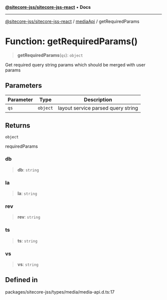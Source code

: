[**@sitecore-jss/sitecore-jss-react**](../../../README.md) • **Docs**

***

[@sitecore-jss/sitecore-jss-react](../../../README.md) / [mediaApi](../README.md) / getRequiredParams

# Function: getRequiredParams()

> **getRequiredParams**(`qs`): `object`

Get required query string params which should be merged with user params

## Parameters

| Parameter | Type | Description |
| ------ | ------ | ------ |
| `qs` | `object` | layout service parsed query string |

## Returns

`object`

requiredParams

### db

> **db**: `string`

### la

> **la**: `string`

### rev

> **rev**: `string`

### ts

> **ts**: `string`

### vs

> **vs**: `string`

## Defined in

packages/sitecore-jss/types/media/media-api.d.ts:17
